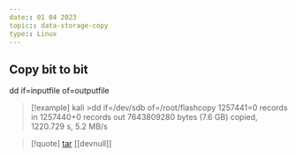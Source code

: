 ```yaml
---
date:: 01 04 2023
topic:: data-storage-copy
type:: Linux
---
```

## Copy bit to bit 
dd if=inputfile of=outputfile
>[!example]
>kali >dd if=/dev/sdb of=/root/flashcopy
1257441=0 records in
1257440+0 records out
7643809280 bytes (7.6 GB) copied, 1220.729 s, 5.2 MB/s

>[!quote] [tar](/obisdian_ntoes/notes_obsidian/Linux/tar.md) [[devnull]]
